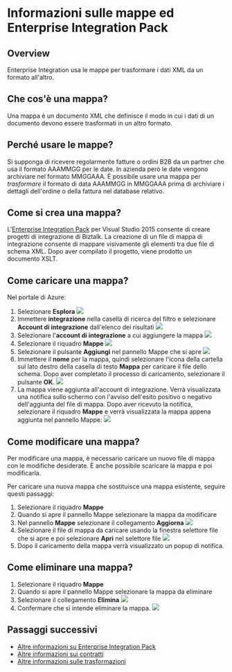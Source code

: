 <properties 
	pageTitle="Panoramica delle mappe di Enterprise Integration Pack | Servizio app di Microsoft Azure | Microsoft Azure" 
	description="Informazioni su come usare le mappe con Enterprise Integration Pack e le app per la logica" 
	services="logic-apps" 
	documentationCenter=".net,nodejs,java"
	authors="msftman" 
	manager="erikre" 
	editor="cgronlun"/>

<tags 
	ms.service="logic-apps" 
	ms.workload="integration" 
	ms.tgt_pltfrm="na" 
	ms.devlang="na" 
	ms.topic="article" 
	ms.date="07/08/2016" 
	ms.author="deonhe"/>  

# Informazioni sulle mappe ed Enterprise Integration Pack

## Overview
Enterprise Integration usa le mappe per trasformare i dati XML da un formato all'altro.

## Che cos'è una mappa?
Una mappa è un documento XML che definisce il modo in cui i dati di un documento devono essere trasformati in un altro formato.

## Perché usare le mappe?
Si supponga di ricevere regolarmente fatture o ordini B2B da un partner che usa il formato AAAMMGG per le date. In azienda però le date vengono archiviare nel formato MMGGAAA. È possibile usare una mappa per *trasformare* il formato di data AAAMMGG in MMGGAAA prima di archiviare i dettagli dell'ordine o della fattura nel database relativo.

## Come si crea una mappa?
L'[Enterprise Integration Pack](./app-service-logic-enterprise-integration-overview.md "Informazioni su Enterprise Integration Pack") per Visual Studio 2015 consente di creare progetti di integrazione di Biztalk. La creazione di un file di mappa di integrazione consente di mappare visivamente gli elementi tra due file di schema XML. Dopo aver compilato il progetto, viene prodotto un documento XSLT.

## Come caricare una mappa?
Nel portale di Azure:
1. Selezionare **Esplora** ![](./media/app-service-logic-enterprise-integration-overview/overview-1.png)
2. Immettere **integrazione** nella casella di ricerca del filtro e selezionare **Account di integrazione** dall'elenco dei risultati ![](./media/app-service-logic-enterprise-integration-overview/overview-2.png)
3. Selezionare l'**account di integrazione** a cui aggiungere la mappa ![](./media/app-service-logic-enterprise-integration-overview/overview-3.png)
4.  Selezionare il riquadro **Mappe** ![](./media/app-service-logic-enterprise-integration-maps/map-1.png)
5. Selezionare il pulsante **Aggiungi** nel pannello Mappe che si apre ![](./media/app-service-logic-enterprise-integration-maps/map-2.png)
6. Immettere il **nome** per la mappa, quindi selezionare l'icona della cartella sul lato destro della casella di testo **Mappa** per caricare il file dello schema. Dopo aver completato il processo di caricamento, selezionare il pulsante **OK**. ![](./media/app-service-logic-enterprise-integration-maps/map-3.png)
7. La mappa viene aggiunta all'account di integrazione. Verrà visualizzata una notifica sullo schermo con l'avviso dell'esito positivo o negativo dell'aggiunta del file di mappa. Dopo aver ricevuto la notifica, selezionare il riquadro **Mappe** e verrà visualizzata la mappa appena aggiunta nel pannello Mappe: ![](./media/app-service-logic-enterprise-integration-maps/map-4.png)

## Come modificare una mappa?
Per modificare una mappa, è necessario caricare un nuovo file di mappa con le modifiche desiderate. È anche possibile scaricare la mappa e poi modificarla.

Per caricare una nuova mappa che sostituisce una mappa esistente, seguire questi passaggi:
1. Selezionare il riquadro **Mappe**
2. Quando si apre il pannello Mappe selezionare la mappa da modificare
3. Nel pannello **Mappe** selezionare il collegamento **Aggiorna** ![](./media/app-service-logic-enterprise-integration-maps/edit-1.png)
4. Selezionare il file di mappa da caricare usando la finestra selettore file che si apre e poi selezionare **Apri** nel selettore file ![](./media/app-service-logic-enterprise-integration-maps/edit-2.png)
5. Dopo il caricamento della mappa verrà visualizzato un popup di notifica.

## Come eliminare una mappa?
1. Selezionare il riquadro **Mappe**
2. Quando si apre il pannello Mappe selezionare la mappa da eliminare
3. Selezionare il collegamento **Elimina** ![](./media/app-service-logic-enterprise-integration-maps/delete.png)
4. Confermare che si intende eliminare la mappa. ![](./media/app-service-logic-enterprise-integration-maps/delete-confirmation-1.png)

## Passaggi successivi
- [Altre informazioni su Enterprise Integration Pack](./app-service-logic-enterprise-integration-overview.md "Informazioni su Enterprise Integration Pack")
- [Altre informazioni sui contratti](./app-service-logic-enterprise-integration-agreements.md "Informazioni sui contratti di Enterprise Integration")
- [Altre informazioni sulle trasformazioni](./app-service-logic-enterprise-integration-transform.md "Informazioni sulle trasformazioni di Enterprise Integration")

<!---HONumber=AcomDC_0810_2016-->